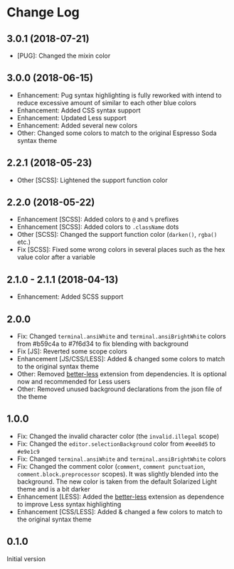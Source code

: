 # Change Log

## 3.0.1 (2018-07-21)

* [PUG]: Changed the mixin color

## 3.0.0 (2018-06-15)
* Enhancement: Pug syntax highlighting is fully reworked with intend to reduce excessive amount of similar to each other blue colors
* Enhancement: Added CSS syntax support
* Enhancement: Updated Less support
* Enhancement: Added several new colors
* Other: Changed some colors to match to the original Espresso Soda syntax theme

## 2.2.1 (2018-05-23)
* Other [SCSS]: Lightened the support function color

## 2.2.0 (2018-05-22)
* Enhancement [SCSS]: Added colors to `@` and `%` prefixes
* Enhancement [SCSS]: Added colors to `.className` dots
* Other [SCSS]: Changed the support function color (`darken()`, `rgba()` etc.)
* Fix [SCSS]: Fixed some wrong colors in several places such as the hex value color after a variable

## 2.1.0 - 2.1.1 (2018-04-13)
* Enhancement: Added SCSS support

## 2.0.0
* Fix: Changed `terminal.ansiWhite` and `terminal.ansiBrightWhite` colors from #b59c4a to #7f6d34 to fix blending with background
* Fix [JS]: Reverted some scope colors
* Enhancement [JS/CSS/LESS]: Added & changed some colors to match to the original syntax theme
* Other: Removed [better-less](https://marketplace.visualstudio.com/items?itemName=radium-v.better-less) extension from dependencies. It is optional now and recommended for Less users
* Other: Removed unused background declarations from the json file of the theme

## 1.0.0
* Fix: Changed the invalid character color (the `invalid.illegal` scope)
* Fix: Changed the `editor.selectionBackground` color from `#eee8d5` to `#e9e1c9`
* Fix: Changed `terminal.ansiWhite` and `terminal.ansiBrightWhite` colors
* Fix: Changed the comment color (`comment`, `comment punctuation`, `comment.block.preprocessor` scopes). It was slightly blended into the background. The new color is taken from the default Solarized Light theme and is a bit darker
* Enhancement [LESS]: Added the [better-less](https://marketplace.visualstudio.com/items?itemName=radium-v.better-less) extension as dependence to improve Less syntax highlighting
* Enhancement [CSS/LESS]: Added & changed a few colors to match to the original syntax theme

## 0.1.0
Initial version
